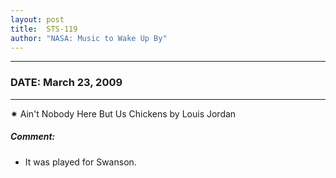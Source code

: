 ```yaml
---
layout: post
title:  STS-119
author: "NASA: Music to Wake Up By"
---
```


----
### DATE: March 23, 2009
----
✷ Ain't Nobody Here But Us Chickens by Louis Jordan

##### Comment:
* It was played for Swanson.
